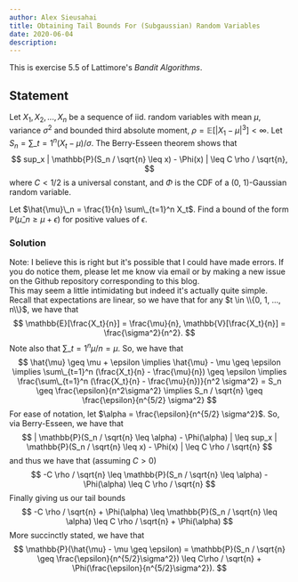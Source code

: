 ```yaml
---
author: Alex Sieusahai
title: Obtaining Tail Bounds For (Subgaussian) Random Variables
date: 2020-06-04
description:
---
```


This is exercise 5.5 of Lattimore's _Bandit Algorithms_.

## Statement
Let $X_1, X_2, ..., X_n$ be a sequence of iid. random variables with mean $\mu$, variance $\sigma^2$ and bounded third absolute moment, $\rho = \mathbb{E}[|X_1 - \mu|^3] < \infty$.
Let $S_n = \sum\_{t=1}^n (X_t - \mu) / \sigma$. The Berry-Esseen theorem shows that
$$ sup_x | \mathbb{P}(S_n / \sqrt{n} \leq x) - \Phi(x) | \leq C \rho / \sqrt{n}, $$
where $C < 1/2$ is a universal constant, and $\Phi$ is the CDF of a (0, 1)-Gaussian random variable.

Let $\hat{\mu}\_n = \frac{1}{n} \sum\_{t=1}^n X_t$. Find a bound of the form $\mathbb{P}(\hat{\mu}\_n \geq \mu + \epsilon)$ for positive values of $\epsilon$. 

### Solution
Note: I believe this is right but it's possible that I could have made errors. If you do notice them, please let me know via email or by making a new issue on the Github repository corresponding to this blog.  
This may seem a little intimidating but indeed it's actually quite simple. Recall that expectations are linear, so we have that for any $t \in \\{0, 1, ..., n\\}$, we have that
$$ \mathbb{E}[\frac{X_t}{n}] = \frac{\mu}{n}, \mathbb{V}[\frac{X_t}{n}] = \frac{\sigma^2}{n^2}. $$
Note also that $\sum\_{t=1}^n \mu/n = \mu$. So, we have that
$$ \hat{\mu} \geq \mu + \epsilon \implies \hat{\mu} - \mu \geq \epsilon \implies \sum\_{t=1}^n (\frac{X_t}{n} - \frac{\mu}{n}) \geq \epsilon \implies \frac{\sum\_{t=1}^n (\frac{X_t}{n} - \frac{\mu}{n})}{n^2 \sigma^2} = S_n \geq \frac{\epsilon}{n^2\sigma^2} \implies S_n / \sqrt{n} \geq \frac{\epsilon}{n^{5/2} \sigma^2} $$
For ease of notation, let $\alpha = \frac{\epsilon}{n^{5/2} \sigma^2}$. So, via Berry-Esseen, we have that
$$ | \mathbb{P}(S_n / \sqrt{n} \leq \alpha) - \Phi(\alpha) | \leq sup_x | \mathbb{P}(S_n / \sqrt{n} \leq x) - \Phi(x) | \leq C \rho / \sqrt{n} $$
and thus we have that (assuming $C > 0$)
$$ -C \rho / \sqrt{n} \leq \mathbb{P}(S_n / \sqrt{n} \leq \alpha) - \Phi(\alpha)  \leq C \rho / \sqrt{n} $$
Finally giving us our tail bounds
$$ -C \rho / \sqrt{n} + \Phi(\alpha) \leq \mathbb{P}(S_n / \sqrt{n} \leq \alpha) \leq C \rho / \sqrt{n} + \Phi(\alpha) $$
More succinctly stated, we have that
$$ \mathbb{P}(\hat{\mu} - \mu \geq \epsilon) = \mathbb{P}(S_n / \sqrt{n} \geq \frac{\epsilon}{n^{5/2}\sigma^2}) \leq C\rho / \sqrt{n} + \Phi(\frac{\epsilon}{n^{5/2}\sigma^2}). $$
